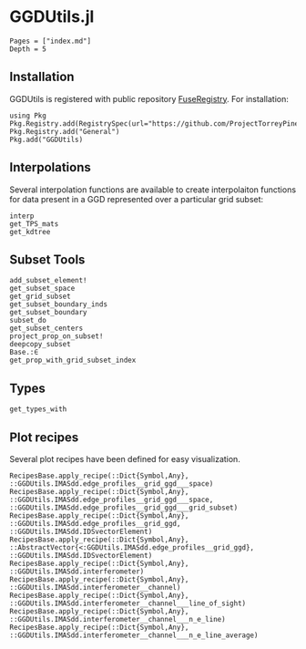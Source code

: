 
# GGDUtils.jl 

```@contents
Pages = ["index.md"]
Depth = 5
```

## Installation

GGDUtils is registered with public repository [FuseRegistry](https://github.com/ProjectTorreyPines/FuseRegistry.jl/). For installation:

```
using Pkg
Pkg.Registry.add(RegistrySpec(url="https://github.com/ProjectTorreyPines/FuseRegistry.jl.git"))
Pkg.Registry.add("General")
Pkg.add("GGDUtils)
```

## Interpolations

Several interpolation functions are available to create interpolaiton functions for data present in a GGD represented over a particular grid subset:

```@docs
interp
get_TPS_mats
get_kdtree
```

## Subset Tools

```@docs
add_subset_element!
get_subset_space
get_grid_subset
get_subset_boundary_inds
get_subset_boundary
subset_do
get_subset_centers
project_prop_on_subset!
deepcopy_subset
Base.:∈
get_prop_with_grid_subset_index
```

## Types

```@docs
get_types_with
```

## Plot recipes

Several plot recipes have been defined for easy visualization.
```@docs
RecipesBase.apply_recipe(::Dict{Symbol,Any}, ::GGDUtils.IMASdd.edge_profiles__grid_ggd___space)
RecipesBase.apply_recipe(::Dict{Symbol,Any}, ::GGDUtils.IMASdd.edge_profiles__grid_ggd___space, ::GGDUtils.IMASdd.edge_profiles__grid_ggd___grid_subset)
RecipesBase.apply_recipe(::Dict{Symbol,Any}, ::GGDUtils.IMASdd.edge_profiles__grid_ggd, ::GGDUtils.IMASdd.IDSvectorElement)
RecipesBase.apply_recipe(::Dict{Symbol,Any}, ::AbstractVector{<:GGDUtils.IMASdd.edge_profiles__grid_ggd}, ::GGDUtils.IMASdd.IDSvectorElement)
RecipesBase.apply_recipe(::Dict{Symbol,Any}, ::GGDUtils.IMASdd.interferometer)
RecipesBase.apply_recipe(::Dict{Symbol,Any}, ::GGDUtils.IMASdd.interferometer__channel)
RecipesBase.apply_recipe(::Dict{Symbol,Any}, ::GGDUtils.IMASdd.interferometer__channel___line_of_sight)
RecipesBase.apply_recipe(::Dict{Symbol,Any}, ::GGDUtils.IMASdd.interferometer__channel___n_e_line)
RecipesBase.apply_recipe(::Dict{Symbol,Any}, ::GGDUtils.IMASdd.interferometer__channel___n_e_line_average)
```